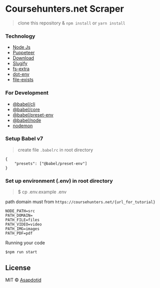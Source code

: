 # Coursehunters.net Scraper

> clone this repository & `npm install` or `yarn install`


### Technology

- [Node Js](https://nodejs.org/)
- [Puppeteer](https://github.com/GoogleChrome/puppeteer)
- [Download](https://github.com/kevva/download)
- [Slugify](https://github.com/simov/slugify)
- [fs-extra](https://npm.taobao.org/package/fs-extra)
- [dot-env](https://github.com/motdotla/dotenv)
- [file-exists](https://www.npmjs.com/package/file-exists)

### For Development
- [@babel/cli](https://babeljs.io/docs/en/babel-cli)
- [@babel/core](https://babeljs.io/docs/en/babel-core)
- [@babel/preset-env](https://babeljs.io/docs/en/babel-preset-env)
- [@babel/node](https://babeljs.io/docs/en/babel-node)
- [nodemon](https://nodemon.io/)


### Setup Babel v7
> create file `.babelrc` in root directory

```
{ 
	"presets": ["@babel/preset-env"]
}
```


### Set up environment (.env) in root directory 
> $ cp .env.example .env


path domain must from `https://coursehunters.net/{url_for_tutorial}`

```
NODE_PATH=src
PATH_DOMAIN=
PATH_FILE=files
PATH_VIDEO=video
PATH_IMG=images
PATH_PDF=pdf
```

Running your code
```
$npm run start
```

## License

MIT © [Asapdotid](https://github.com/asapdotid)